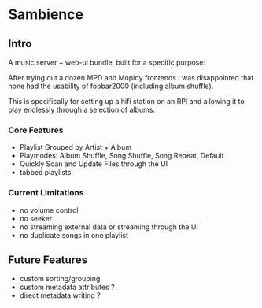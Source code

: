 Sambience
=========

Intro
-----

A music server + web-ui bundle, built for a specific purpose:

After trying out a dozen MPD and Mopidy frontends I was disappointed that none had the usability of foobar2000 (including album shuffle).

This is specifically for setting up a hifi station on an RPI and allowing it to play endlessly through a selection of albums.

### Core Features

 - Playlist Grouped by Artist + Album
 - Playmodes: Album Shuffle, Song Shuffle, Song Repeat, Default
 - Quickly Scan and Update Files through the UI
 - tabbed playlists

### Current Limitations

 - no volume control
 - no seeker
 - no streaming external data or streaming through the UI
 - no duplicate songs in one playlist

## Future Features

- custom sorting/grouping
- custom metadata attributes ?
- direct metadata writing ?
